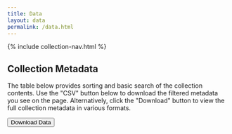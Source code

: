 ```yaml
---
title: Data
layout: data
permalink: /data.html
---
```


{% include collection-nav.html %}

## Collection Metadata

The table below provides sorting and basic search of the collection contents. 
Use the "CSV" button below to download the filtered metadata you see on the page. 
Alternatively, click the "Download" button to view the full collection metadata in various formats. 

<div class="mt-3">
    <button type="button" class="btn btn-primary btn-lg" data-bs-toggle="modal" data-bs-target="#dataModal" id="dataDownloadButton">Download Data</button>
</div>